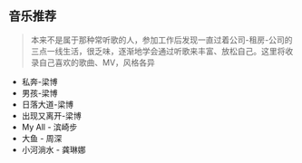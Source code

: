 ## 音乐推荐

> 本来不是属于那种常听歌的人，参加工作后发现一直过着公司-租房-公司的三点一线生活，很乏味，逐渐地学会通过听歌来丰富、放松自己。这里将收录自己喜欢的歌曲、MV，风格各异

- 私奔-梁博
- 男孩-梁博
- 日落大道-梁博
- 出现又离开-梁博
- My All - 滨崎步
- 大鱼 - 周深
- 小河淌水 - 龚琳娜